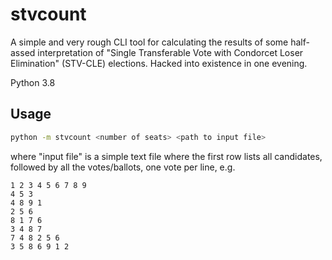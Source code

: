 stvcount
========

A simple and very rough CLI tool for calculating the results of some half-assed
interpretation of "Single Transferable Vote with Condorcet Loser Elimination"
(STV-CLE) elections. Hacked into existence in one evening.

Python 3.8

## Usage

```sh
python -m stvcount <number of seats> <path to input file>
```

where "input file" is a simple text file where the first row lists all candidates, followed by all the votes/ballots, one vote per line, e.g.

```
1 2 3 4 5 6 7 8 9
4 5 3
4 8 9 1
2 5 6
8 1 7 6
3 4 8 7
7 4 8 2 5 6
3 5 8 6 9 1 2
```
